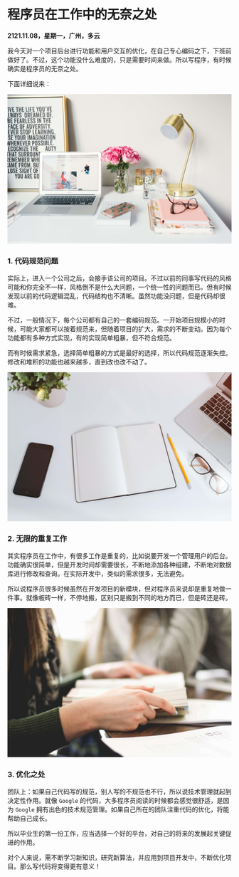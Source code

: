 # 程序员在工作中的无奈之处

**2121.11.08，星期一，广州，多云**


我今天对一个项目后台进行功能和用户交互的优化，在自己专心编码之下，下班前做好了。不过，这个功能没什么难度的，只是需要时间来做。所以写程序，有时候确实是程序员的无奈之处。

下面详细说来：

![211107-01](../img/211107-01.jpg)

### 1. 代码规范问题

实际上，进入一个公司之后，会接手该公司的项目。不过以前的同事写代码的风格可能和你完全不一样，风格倒不是什么大问题，一个统一性的问题而已。但有时候发现以前的代码逻辑混乱，代码结构也不清晰。虽然功能没问题，但是代码却很难。

不过，一般情况下，每个公司都有自己的一套编码规范。一开始项目规模小的时候，可能大家都可以按着规范来，但随着项目的扩大，需求的不断变动。因为每个功能都有多种方式实现，有的实现简单粗暴，但不符合规范。

而有时候需求紧急，选择简单粗暴的方式是最好的选择，所以代码规范逐渐失控。修改和堆积的功能也越来越多，直到改也改不动了。


![211107-02](../img/211107-02.jpg)

### 2. 无限的重复工作

其实程序员在工作中，有很多工作是重复的，比如说要开发一个管理用户的后台。功能确实很简单，但是开发时间却需要很长，不断地添加各种组建，不断地对数据库进行修改和查询。在实际开发中，类似的需求很多，无法避免。

所以说程序员很多时候虽然在开发项目的新模块，但对程序员来说却是重复地做一件事。就像板砖一样，不停地搬，区别只是搬到不同的地方而已，但是砖还是砖。

![211107-03](../img/211107-03.jpg)

### 3. 优化之处

团队上：如果自己代码写的规范，别人写的不规范也不行，所以说技术管理就起到决定性作用。就像 `Google` 的代码，大多程序员阅读的时候都会感觉很舒适，是因为 `Google` 拥有出色的技术规范管理。如果自己所在的团队注重代码的优化，将能帮助自己成长。

所以毕业生的第一份工作，应当选择一个好的平台，对自己的将来的发展起关键促进的作用。

对个人来说，需不断学习新知识，研究新算法，并应用到项目开发中，不断优化项目。那么写代码将变得更有意义！

